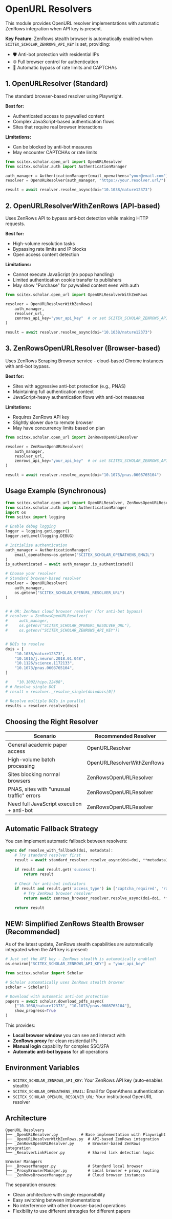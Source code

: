 <!-- ---
!-- Timestamp: 2025-07-31 23:43:15
!-- Author: ywatanabe
!-- File: /home/ywatanabe/proj/scitex_repo/src/scitex/scholar/open_url/README.md
!-- --- -->

# OpenURL Resolvers

This module provides OpenURL resolver implementations with automatic ZenRows integration when API key is present.

**Key Feature**: ZenRows stealth browser is automatically enabled when `SCITEX_SCHOLAR_ZENROWS_API_KEY` is set, providing:
- 🛡️ Anti-bot protection with residential IPs
- 🌐 Full browser control for authentication
- 🚀 Automatic bypass of rate limits and CAPTCHAs

## 1. OpenURLResolver (Standard)

The standard browser-based resolver using Playwright.

**Best for:**
- Authenticated access to paywalled content
- Complex JavaScript-based authentication flows
- Sites that require real browser interactions

**Limitations:**
- Can be blocked by anti-bot measures
- May encounter CAPTCHAs or rate limits

```python
from scitex.scholar.open_url import OpenURLResolver
from scitex.scholar.auth import AuthenticationManager

auth_manager = AuthenticationManager(email_openathens="your@email.com")
resolver = OpenURLResolver(auth_manager, "https://your.resolver.url/")

result = await resolver.resolve_async(doi="10.1038/nature12373")
```

## 2. OpenURLResolverWithZenRows (API-based)

Uses ZenRows API to bypass anti-bot detection while making HTTP requests.

**Best for:**
- High-volume resolution tasks
- Bypassing rate limits and IP blocks
- Open access content detection

**Limitations:**
- Cannot execute JavaScript (no popup handling)
- Limited authentication cookie transfer to publishers
- May show "Purchase" for paywalled content even with auth

```python
from scitex.scholar.open_url import OpenURLResolverWithZenRows

resolver = OpenURLResolverWithZenRows(
    auth_manager, 
    resolver_url,
    zenrows_api_key="your_api_key"  # or set SCITEX_SCHOLAR_ZENROWS_API_KEY
)

result = await resolver.resolve_async(doi="10.1038/nature12373")
```

## 3. ZenRowsOpenURLResolver (Browser-based)

Uses ZenRows Scraping Browser service - cloud-based Chrome instances with anti-bot bypass.

**Best for:**
- Sites with aggressive anti-bot protection (e.g., PNAS)
- Maintaining full authentication context
- JavaScript-heavy authentication flows with anti-bot measures

**Limitations:**
- Requires ZenRows API key
- Slightly slower due to remote browser
- May have concurrency limits based on plan

```python
from scitex.scholar.open_url import ZenRowsOpenURLResolver

resolver = ZenRowsOpenURLResolver(
    auth_manager,
    resolver_url,
    zenrows_api_key="your_api_key"  # or set SCITEX_SCHOLAR_ZENROWS_API_KEY
)

result = await resolver.resolve_async(doi="10.1073/pnas.0608765104")
```

## Usage Example (Synchronous)

```python
from scitex.scholar.open_url import OpenURLResolver, ZenRowsOpenURLResolver
from scitex.scholar.auth import AuthenticationManager
import os
from scitex import logging

# Enable debug logging
logger = logging.getLogger()
logger.setLevel(logging.DEBUG)

# Initialize authentication
auth_manager = AuthenticationManager(
    email_openathens=os.getenv("SCITEX_SCHOLAR_OPENATHENS_EMAIL")
)
is_authenticated = await auth_manager.is_authenticated()

# Choose your resolver
# Standard browser-based resolver
resolver = OpenURLResolver(
    auth_manager, 
    os.getenv("SCITEX_SCHOLAR_OPENURL_RESOLVER_URL")
)


# # OR: ZenRows cloud browser resolver (for anti-bot bypass)
# resolver = ZenRowsOpenURLResolver(
#     auth_manager, 
#     os.getenv("SCITEX_SCHOLAR_OPENURL_RESOLVER_URL"),
#     os.getenv("SCITEX_SCHOLAR_ZENROWS_API_KEY"))


# DOIs to resolve
dois = [
    "10.1038/nature12373",
    "10.1016/j.neuron.2018.01.048",
    "10.1126/science.1172133",
    "10.1073/pnas.0608765104",
]

#    "10.1002/hipo.22488",
# # Resolve single DOI
# result = resolver._resolve_single(doi=dois[0])

# Resolve multiple DOIs in parallel
results = resolver.resolve(dois)
```

## Choosing the Right Resolver

| Scenario | Recommended Resolver |
|----------|---------------------|
| General academic paper access | OpenURLResolver |
| High-volume batch processing | OpenURLResolverWithZenRows |
| Sites blocking normal browsers | ZenRowsOpenURLResolver |
| PNAS, sites with "unusual traffic" errors | ZenRowsOpenURLResolver |
| Need full JavaScript execution + anti-bot | ZenRowsOpenURLResolver |

## Automatic Fallback Strategy

You can implement automatic fallback between resolvers:

```python
async def resolve_with_fallback(doi, metadata):
    # Try standard resolver first
    result = await standard_resolver.resolve_async(doi=doi, **metadata)
    
    if result and result.get('success'):
        return result
    
    # Check for anti-bot indicators
    if result and result.get('access_type') in ['captcha_required', 'rate_limited']:
        # Try ZenRows browser resolver
        return await zenrows_browser_resolver.resolve_async(doi=doi, **metadata)
    
    return result
```

## NEW: Simplified ZenRows Stealth Browser (Recommended)

As of the latest update, ZenRows stealth capabilities are automatically integrated when the API key is present:

```python
# Just set the API key - ZenRows stealth is automatically enabled!
os.environ["SCITEX_SCHOLAR_ZENROWS_API_KEY"] = "your_api_key"

from scitex.scholar import Scholar

# Scholar automatically uses ZenRows stealth browser
scholar = Scholar()

# Download with automatic anti-bot protection
papers = await scholar.download_pdfs_async(
    ["10.1038/nature12373", "10.1073/pnas.0608765104"],
    show_progress=True
)
```

This provides:
- **Local browser window** you can see and interact with
- **ZenRows proxy** for clean residential IPs
- **Manual login** capability for complex SSO/2FA
- **Automatic anti-bot bypass** for all operations

## Environment Variables

- `SCITEX_SCHOLAR_ZENROWS_API_KEY`: Your ZenRows API key (auto-enables stealth)
- `SCITEX_SCHOLAR_OPENATHENS_EMAIL`: Email for OpenAthens authentication
- `SCITEX_SCHOLAR_OPENURL_RESOLVER_URL`: Your institutional OpenURL resolver

## Architecture

```
OpenURL Resolvers
├── _OpenURLResolver.py          # Base implementation with Playwright
├── _OpenURLResolverWithZenRows.py  # API-based ZenRows integration
├── _ZenRowsOpenURLResolver.py      # Browser-based ZenRows integration
└── _ResolverLinkFinder.py          # Shared link detection logic

Browser Managers
├── _BrowserManager.py              # Standard local browser
├── _ProxyBrowserManager.py         # Local browser + proxy routing
└── _ZenRowsBrowserManager.py       # Cloud browser instances
```

The separation ensures:
- Clean architecture with single responsibility
- Easy switching between implementations
- No interference with other browser-based operations
- Flexibility to use different strategies for different papers

<!-- EOF -->